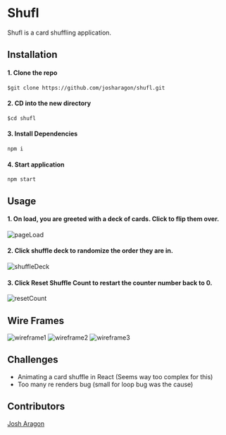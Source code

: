 # Shufl

Shufl is a card shuffling application.

## Installation

#### 1. Clone the repo

`
$git clone https://github.com/josharagon/shufl.git
`
#### 2. CD into the new directory

`
$cd shufl
`
#### 3. Install Dependencies

`
npm i 
`
#### 4. Start application

`
npm start
`


## Usage
#### 1. On load, you are greeted with a deck of cards. Click to flip them over.
![pageLoad](https://gyazo.com/a0bbbbfb94d8e8397da107b0fdf29540.gif)

#### 2. Click shuffle deck to randomize the order they are in.
![shuffleDeck](https://gyazo.com/ab685de5fc1e8b99c5fc393fea76062a.gif)

#### 3. Click Reset Shuffle Count to restart the counter number back to 0.
![resetCount](https://gyazo.com/00a0f263fad34004827584b78073db4a.gif)


## Wire Frames
![wireframe1](https://gyazo.com/4d13985c94fe0bd77ba6b59feb8b7200.png)
![wireframe2](https://gyazo.com/d852d9e7e35003b29ec4c0074ad1a5c8.png)
![wireframe3](https://gyazo.com/82389ee9e2fdbaeece7c5329322de3c4.png)
## Challenges
* Animating a card shuffle in React (Seems way too complex for this)
* Too many re renders bug (small for loop bug was the cause)



## Contributors 
[Josh Aragon](github.com/josharagon)
